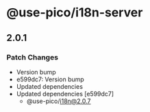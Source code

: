 # @use-pico/i18n-server

## 2.0.1

### Patch Changes

- Version bump
- e599dc7: Version bump
- Updated dependencies
- Updated dependencies [e599dc7]
    - @use-pico/i18n@2.0.7
